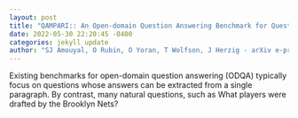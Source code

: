 ```yaml
--- 
layout: post 
title: "QAMPARI:: An Open-domain Question Answering Benchmark for Questions with Many Answers from Multiple Paragraphs" 
date: 2022-05-30 22:20:45 -0400 
categories: jekyll update 
author: "SJ Amouyal, O Rubin, O Yoran, T Wolfson, J Herzig - arXiv e-prints, 2022" 
--- 
```

Existing benchmarks for open-domain question answering (ODQA) typically focus on questions whose answers can be extracted from a single paragraph. By contrast, many natural questions, such as What players were drafted by the Brooklyn Nets?